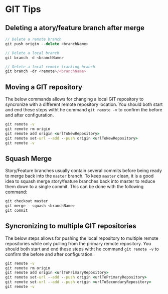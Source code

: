# GIT Tips

## Deleting a atory/feature branch after merge

```js
// Delete a remote branch
git push origin --delete <branchName>
```

```js
// Delete a local branch
git branch -d <branchName>
```

```js
// Delete a local remote-tracking branch
git branch -dr <remote>/<branchName>
```

## Moving a GIT repository

The below commands allows for changing a local GIT repository to syncronize with a different remote repository location.  You should both start and end these steps witht he command `git remote -v` to confirm the before and after configuration.

```cmd
git remote -v
git remote rm origin
git remote add origin <urlToNewRepository>
git remote set-url --add --push origin <urlToNewRepository>
git remote -v
```

## Squash Merge

Story/Feature branches usually contain several commits before being ready to merge back into the `master` branch.  To keep `master` clean, it is a good idea to squash merge story/feature branches back into master to reduce them down to a single commit.  This can be done with the following command:

```js
git checkout master
git merge --squash <branchName>
git commit
```

## Syncronizing to multiple GIT repositories

The below steps allows for pushing the local repository to multiple remote repositories while only pulling from the primary remote repository.  You should both start and end these steps witht he command `git remote -v` to confirm the before and after configuration.

```cmd
git remote -v
git remote rm origin
git remote add origin <urlToPrimaryRepository>
git remote set-url --add --push origin <urlToPrimaryRepository>
git remote set-url --add --push origin <urlToSecondaryRepository>
git remote -v
```
